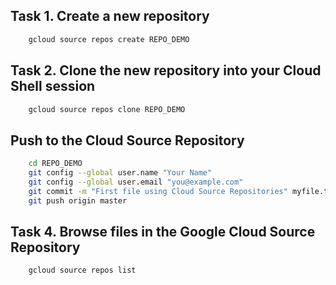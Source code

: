 
## Task 1. Create a new repository

```bash
    gcloud source repos create REPO_DEMO

```

## Task 2. Clone the new repository into your Cloud Shell session

```bash
    gcloud source repos clone REPO_DEMO
```

## Push to the Cloud Source Repository

```bash
    cd REPO_DEMO
    git config --global user.name "Your Name"
    git config --global user.email "you@example.com"
    git commit -m "First file using Cloud Source Repositories" myfile.txt
    git push origin master

```

## Task 4. Browse files in the Google Cloud Source Repository

```bash
    gcloud source repos list
```